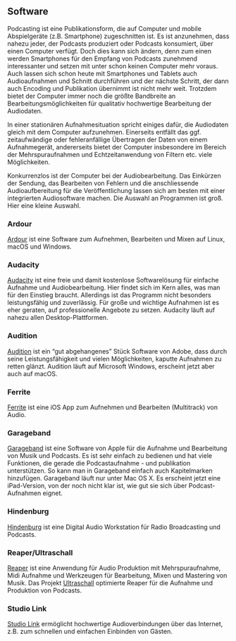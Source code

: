 
## Software
Podcasting ist eine Publikationsform, die auf Computer und mobile Abspielgeräte (z.B. Smartphone) zugeschnitten ist. Es ist anzunehmen, dass nahezu jeder, der Podcasts produziert oder Podcasts konsumiert, über einen Computer verfügt. Doch dies kann sich ändern, denn zum einen werden Smartphones für den Empfang von Podcasts zunehmend interessanter und setzen mit unter schon keinen Computer mehr voraus. Auch lassen sich schon heute mit Smartphones und Tablets auch Audioaufnahmen und Schnitt durchführen und der nächste Schritt, der dann auch Encoding und Publikation übernimmt ist nicht mehr weit. Trotzdem bietet der Computer immer noch die größte Bandbreite an Bearbeitungsmöglichkeiten für qualitativ hochwertige Bearbeitung der Audiodaten.

In einer stationären Aufnahmesituation spricht einiges dafür, die Audiodaten gleich mit dem Computer aufzunehmen. Einerseits entfällt das ggf. zeitaufwändige oder fehleranfällige Übertragen der Daten von einem Aufnahmegerät, andererseits bietet der Computer insbesondere im Bereich der Mehrspuraufnahmen und Echtzeitanwendung von Filtern etc. viele Möglichkeiten.

Konkurrenzlos ist der Computer bei der Audiobearbeitung. Das Einkürzen der Sendung, das Bearbeiten von Fehlern und die anschliessende Audioaufbereitung für die Veröffentlichung lassen sich am besten mit einer integrierten Audiosoftware machen. Die Auswahl an Programmen ist groß. Hier eine kleine Auswahl.

### Ardour

[Ardour](https://ardour.org) ist eine Software zum Aufnehmen, Bearbeiten und Mixen auf Linux, macOS und Windows.

### Audacity

[Audacity](https://www.audacityteam.org) ist eine freie und damit kostenlose Softwarelösung für einfache Aufnahme und Audiobearbeitung. Hier findet sich im Kern alles, was man für den Einstieg braucht. Allerdings ist das Programm nicht besonders leistungsfähig und zuverlässig. Für große und wichtige Aufnahmen ist es eher geraten, auf professionelle Angebote zu setzen. Audacity läuft auf nahezu allen Desktop-Plattformen.

### Audition
[Audition](https://www.adobe.com/products/audition.html) ist ein “gut abgehangenes” Stück Software von Adobe, dass durch seine Leistungsfähigkeit und vielen Möglichkeiten, kaputte Aufnahmen zu retten glänzt. Audition läuft auf Microsoft Windows, erscheint jetzt aber auch auf macOS.

### Ferrite

[Ferrite](https://www.wooji-juice.com/products/ferrite) ist eine iOS App zum Aufnehmen und Bearbeiten (Multitrack) von Audio.

### Garageband

[Garageband](https://www.apple.com/mac/garageband) ist eine Software von Apple für die Aufnahme und Bearbeitung von Musik und Podcasts. Es ist sehr einfach zu bedienen und hat viele Funktionen, die gerade die Podcastaufnahme - und publikation unterstützen. So kann man in Garageband einfach auch Kapitelmarken hinzufügen. Garageband läuft nur unter Mac OS X. Es erscheint jetzt eine iPad-Version, von der noch nicht klar ist, wie gut sie sich über Podcast-Aufnahmen eignet.

### Hindenburg

[Hindenburg](https://hindenburg.com) ist eine Digital Audio Workstation für Radio Broadcasting und Podcasts.

### Reaper/Ultraschall

[Reaper](https://www.reaper.fm) ist eine Anwendung für Audio Produktion mit Mehrspuraufnahme, Midi Aufnahme und Werkzeugen für Bearbeitung, Mixen und Mastering von Musik. Das Projekt [Ultraschall](https://ultraschall.fm) optimierte Reaper für die Aufnahme und Produktion von Podcasts.

### Studio Link

[Studio Link](https://studio-link.de) ermöglicht hochwertige Audioverbindungen über das Internet, z.B. zum schnellen und einfachen Einbinden von Gästen.

